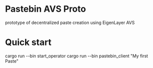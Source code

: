 # Pastebin AVS Proto
prototype of decentralized paste creation using EigenLayer AVS

# Quick start
cargo run --bin start_operator
cargo run --bin pastebin_client "My first Paste"
